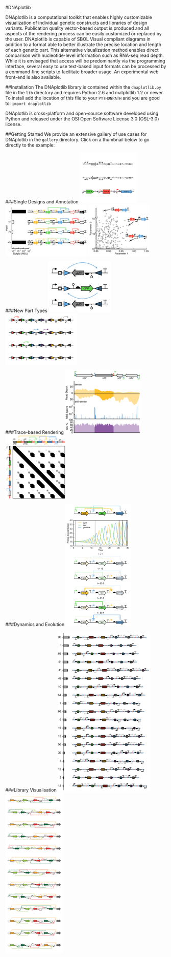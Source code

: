 #DNAplotlib

DNAplotlib is a computational toolkit that enables highly customizable visualization of individual genetic constructs and libraries of design variants. Publication quality vector-based output is produced and all aspects of the rendering process can be easily customized or replaced by the user. DNAplotlib is capable of SBOL Visual compliant diagrams in addition to a format able to better illustrate the precise location and length of each genetic part. This alternative visualization method enables direct comparison with nucleotide-level information such as RNA-seq read depth. While it is envisaged that access will be predominantly via the programming interface, several easy to use text-based input formats can be processed by a command-line scripts to facilitate broader usage. An experimental web front-end is also available.

##Installation
The DNAplotlib library is contained within the `dnaplotlib.py` file in the `lib` directory and requires Python 2.6 and matplotlib 1.2 or newer. To install add the location of this file to your `PYTHONPATH` and you are good to: `import dnaplotlib`

DNAplotlib is cross-platform and open-source software developed using Python and released under the OSI Open Software License 3.0 (OSL-3.0) license.

##Getting Started
We provide an extensive gallery of use cases for DNAplotlib in the `gallery` directory. Click on a thumbnail below to go directly to the example:

###Single Designs and Annotation
<a href="gallery/all_parts"><img src="gallery/all_parts/all_parts.png" height="160px"/></a>
<a href="gallery/xnor_truthtable"><img src="gallery/xnor_truthtable/xnor_truthtable.png" height="160px"/></a>
<a href="gallery/scatter_annotate"><img src="gallery/scatter_annotate/scatter_annotate.png" height="160px"/></a>

###New Part Types
<a href="gallery/recombinase_not_gate"><img src="gallery/recombinase_not_gate/recombinase_not_gate.png" height="160px"/></a>
<a href="gallery/recombinase_array"><img src="gallery/recombinase_array/recombinase_array.png" height="160px"/></a>

###Trace-based Rendering
<a href="gallery/multiple_traces"><img src="gallery/multiple_traces/multiple_traces.png" height="200px"/></a>
<a href="gallery/rotated_design"><img src="gallery/rotated_design/rotated_design.png" height="200px"/></a>

###Dynamics and Evolution
<a href="gallery/repressilator_animate"><img src="gallery/repressilator_animate/repressilator_animate.png" height="380px"/></a>

###Library Visualisation
<a href="gallery/variants_library"><img src="gallery/variants_library/variants_library.png" height="500px"/></a>
<a href="gallery/order_orientation_library"><img src="gallery/order_orientation_library/order_orientation_library.png" height="500px"/></a>




